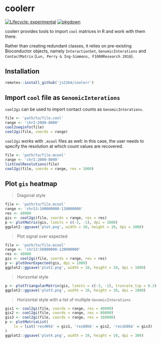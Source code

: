 # coolerr

<!-- badges: start -->
[![Lifecycle: experimental](https://img.shields.io/badge/lifecycle-experimental-orange.svg)](https://lifecycle.r-lib.org/articles/stages.html#experimental)
[![pkgdown](https://github.com/js2264/coolerr/workflows/pkgdown/badge.svg)](https://github.com/js2264/coolerr/actions)
<!-- badges: end -->

coolerr provides tools to import `cool` matrices in R and work with them there. 

Rather than creating redundant classes, it relies on pre-existing Bioconductor objects, namely `InteractionSet`, `GenomicInterations` and `ContactMatrix` (`Lun, Perry & Ing-Simmons, F1000Research 2016`).

## Installation

```r
remotes::install_github('js2264/coolerr')
```

## Import `cool` file as `GenomicInterations`

`cool2gi` can be used to import contact counts as `GenomicInterations`. 

```r
file <- 'path/to/file.cool'
range <- 'chrI:2000-8000'
cool2seqinfo(file)
cool2gi(file, coords = range)
```

`cool2gi` works with `.mcool` files as well: in this case, the user needs to specify the resolution at which count values are recovered. 

```r
file <- 'path/to/file.mcool'
range <- 'chrI:2000-8000'
listCoolResolutions(file)
cool2gi(file, coords = range, res = 1000)
```

## Plot `gis` heatmap

> Diagonal style

```r
file <- 'path/to/file.mcool'
range <- 'chr13:100000000-120000000'
res <- 40000
gis <- cool2gi(file, coords = range, res = res)
p <- plotMatrix(gis, limits = c(-3, -1), dpi = 1000)
ggplot2::ggsave('plot.png', width = 10, height = 10, dpi = 1000)
```

> Plot signal over expected 

```r
file <- 'path/to/file.mcool'
range <- 'chr13:50000000-120000000'
res <- 40000
gis <- cool2gi(file, coords = range, res = res)
p <- plotOverExpected(gis, dpi = 1000)
ggplot2::ggsave('plot2.png', width = 10, height = 10, dpi = 1000)
```

> Horizontal style

```r
p <- plotTriangularMatrix(gis, limits = c(-3, -1), truncate_tip = 0.2)
ggplot2::ggsave('plot3.png', width = 10, height = 10, dpi = 1000)
```

> Horizontal style with a list of multiple `GenomicInterations`

```r
gis1 <- cool2gi(file, coords = range, res = 40000)
gis2 <- cool2gi(file, coords = range, res = 80000)
gis3 <- cool2gi(file, coords = range, res = 160000)
p <- plotMatrixList(
    ls = list('res40kb' = gis1, 'res80kb' = gis2, 'res160kb' = gis3)
)
ggplot2::ggsave('plot4.png', width = 10, height = 10, dpi = 300)
```
